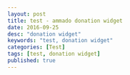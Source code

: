 ```yaml
---
layout: post
title: test - ammado donation widget
date: 2016-09-25
desc: "donation widget"
keywords: "test, donation widget"
categories: [Test]
tags: [test, donation widget]
published: true
---
```





                                    